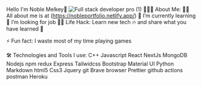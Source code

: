 Hello I'm Noble Melkey🤗
![Full stack developer pro (1)](https://github.com/NobleMelkey/NobleMelkey/assets/129990113/8785211d-3eff-423f-a49b-9576dbf220ae)
👨🏻‍💻 About Me:
🙋‍♂️ All about me is at (https://nobleportfolio.netlify.app/)
🌱 I’m currently learning
🤔 I’m looking for job
👨‍💻 Life Hack: Learn new tech 🔥 and share what you have learned 🎉

⚡ Fun fact: I waste most of my time playing games

🛠️ Technologies and Tools I use:
C++ Javascript React NextJs MongoDB Nodejs npm redux Express Tailwidcss Bootstrap Material UI Python Markdown html5 Css3 Jquery git Brave browser Prettier github actions postman Heroku

